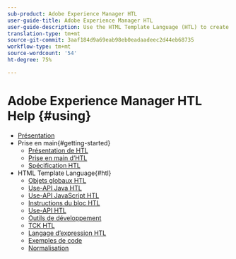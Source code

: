 ```yaml
---
sub-product: Adobe Experience Manager HTL
user-guide-title: Adobe Experience Manager HTL
user-guide-description: Use the HTML Template Language (HTL) to create an enterprise-level web framework.
translation-type: tm+mt
source-git-commit: 3aaf184d9a69eab98eb0eadaadeec2d44eb68735
workflow-type: tm+mt
source-wordcount: '54'
ht-degree: 75%

---
```



# Adobe Experience Manager HTL Help {#using}

+ [Présentation](overview.md)
+ Prise en main{#getting-started}
   + [Présentation de HTL](update.md)
   + [Prise en main d’HTL](getting-started.md)
   + [Spécification HTL](htl-specification.md)
+ HTML Template Language{#htl}
   + [Objets globaux HTL](global-objects.md)
   + [Use-API Java HTL](use-api-java.md)
   + [Use-API JavaScript HTL](use-api-javascript.md)
   + [Instructions du bloc HTL](block-statements.md)
   + [Use-API HTL](use-api.md)
   + [Outils de développement](dev-tools.md)
   + [TCK HTL](htl-tck.md)
   + [Langage d’expression HTL](expression-language.md)
   + [Exemples de code](code-samples.md)
   + [Normalisation](standardization.md)